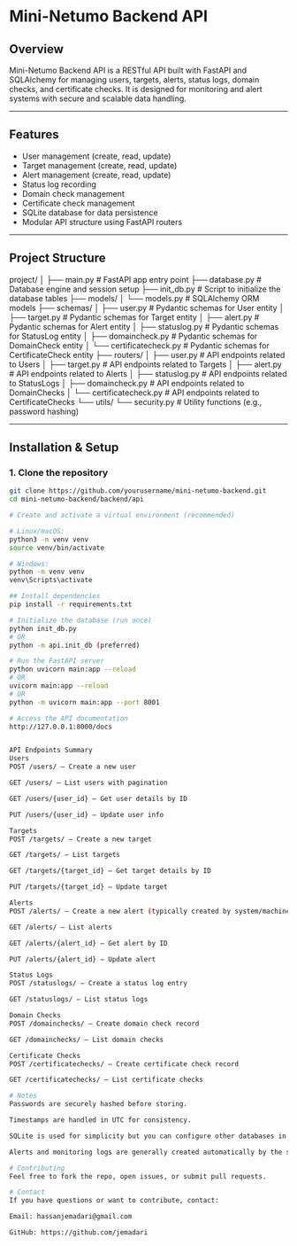# Mini-Netumo Backend API

## Overview

Mini-Netumo Backend API is a RESTful API built with FastAPI and SQLAlchemy for managing users, targets, alerts, status logs, domain checks, and certificate checks. It is designed for monitoring and alert systems with secure and scalable data handling.

---

## Features

- User management (create, read, update)
- Target management (create, read, update)
- Alert management (create, read, update)
- Status log recording
- Domain check management
- Certificate check management
- SQLite database for data persistence
- Modular API structure using FastAPI routers

---

## Project Structure

project/
│
├── main.py # FastAPI app entry point
├── database.py # Database engine and session setup
├── init_db.py # Script to initialize the database tables
├── models/
│ └── models.py # SQLAlchemy ORM models
├── schemas/
│ ├── user.py # Pydantic schemas for User entity
│ ├── target.py # Pydantic schemas for Target entity
│ ├── alert.py # Pydantic schemas for Alert entity
│ ├── statuslog.py # Pydantic schemas for StatusLog entity
│ ├── domaincheck.py # Pydantic schemas for DomainCheck entity
│ └── certificatecheck.py # Pydantic schemas for CertificateCheck entity
├── routers/
│ ├── user.py # API endpoints related to Users
│ ├── target.py # API endpoints related to Targets
│ ├── alert.py # API endpoints related to Alerts
│ ├── statuslog.py # API endpoints related to StatusLogs
│ ├── domaincheck.py # API endpoints related to DomainChecks
│ └── certificatecheck.py # API endpoints related to CertificateChecks
└── utils/
└── security.py # Utility functions (e.g., password hashing)


---

## Installation & Setup

### 1. Clone the repository

```bash
git clone https://github.com/yourusername/mini-netumo-backend.git
cd mini-netumo-backend/backend/api

# Create and activate a virtual environment (recommended)

# Linux/macOS:
python3 -m venv venv
source venv/bin/activate

# Windows:
python -m venv venv
venv\Scripts\activate

## Install dependencies
pip install -r requirements.txt

# Initialize the database (run once)
python init_db.py
# OR
python -m api.init_db (preferred)

# Run the FastAPI server
python uvicorn main:app --reload
# OR
uvicorn main:app --reload
# OR
python -m uvicorn main:app --port 8001

# Access the API documentation
http://127.0.0.1:8000/docs


API Endpoints Summary
Users
POST /users/ — Create a new user

GET /users/ — List users with pagination

GET /users/{user_id} — Get user details by ID

PUT /users/{user_id} — Update user info

Targets
POST /targets/ — Create a new target

GET /targets/ — List targets

GET /targets/{target_id} — Get target details by ID

PUT /targets/{target_id} — Update target

Alerts
POST /alerts/ — Create a new alert (typically created by system/machines)

GET /alerts/ — List alerts

GET /alerts/{alert_id} — Get alert by ID

PUT /alerts/{alert_id} — Update alert

Status Logs
POST /statuslogs/ — Create a status log entry

GET /statuslogs/ — List status logs

Domain Checks
POST /domainchecks/ — Create domain check record

GET /domainchecks/ — List domain checks

Certificate Checks
POST /certificatechecks/ — Create certificate check record

GET /certificatechecks/ — List certificate checks

# Notes
Passwords are securely hashed before storing.

Timestamps are handled in UTC for consistency.

SQLite is used for simplicity but you can configure other databases in database.py.

Alerts and monitoring logs are generally created automatically by the system rather than manually by users.

# Contributing
Feel free to fork the repo, open issues, or submit pull requests.

# Contact
If you have questions or want to contribute, contact:

Email: hassanjemadari@gmail.com

GitHub: https://github.com/jemadari

